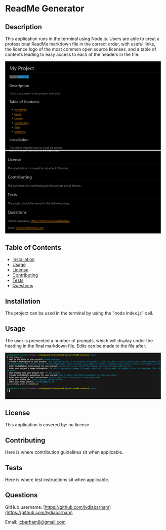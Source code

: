 # ReadMe Generator
  
## Description
This application runs in the terminal using Node.js. Users are able to creat a professional ReadMe markdown file in the correct order, with useful links, the licence logo of the most common open source licenses, and a table of contents leading to easy access to each of the headers in the file.

![This image demonstrate the Sample ReadMe, as displayed within the GitHub repository.](image-1.png)
![This image shows the bottom half of the Sample ReadMe.](image-2.png)

## Table of Contents

- [Installation](#installation)
- [Usage](#usage)
- [License](#license)
- [Contributing](#contributing)
- [Tests](#tests)
- [Questions](#questions)

## Installation
The project can be used in the terminal by using the "node index.js" call.

## Usage
The user is presented a number of prompts, which will display under the heading in the final markdown file. Edits can be made to the file after.

![This image shows how the application displays in the terminal.](image.png)

## License
This application is covered by: no license

## Contributing
Here is where contribution guidelines sit when applicable.

## Tests
Here is where test instructions sit when applicable.

## Questions
GitHub username: [https://github.com/lydiabarham](https://github.com/lydiabarham)

Email: [lcbarham9@gmail.com](mailto:lcbarham9@gmail.com?subject=Questions)

  

